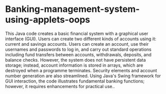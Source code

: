 # Banking-management-system-using-applets-oops

 This Java code creates a basic financial system with a graphical user interface (GUI). Users can create two different kinds of accounts using it: current and savings accounts. Users can create an account, use their usernames and passwords to log in, and carry out standard operations including fund transfers between accounts, withdrawals, deposits, and balance checks. However, the system does not have persistent data storage; instead, account information is stored in arrays, which are destroyed when a programme terminates. Security elements and account number generation are also streamlined. Using Java's Swing framework for GUI interaction, the code illustrates fundamental banking functions; however, it requires enhancements for practical use..    
